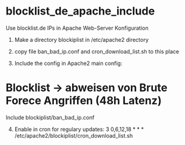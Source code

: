 # blocklist_de_apache_include
Use blocklist.de IPs in Apache Web-Server Konfiguration

1) Make a directory blockiplist in /etc/apache2 directory

2) copy file ban_bad_ip.conf and cron_download_list.sh to this place

3) Include the config in Apache2 main config:
  # Blocklist -> abweisen von Brute Forece Angriffen (48h Latenz)
  Include blockiplist/ban_bad_ip.conf

4) Enable in cron for regulary updates:
3   0,6,12,18 * * *     /etc/apache2/blockiplist/cron_download_list.sh



